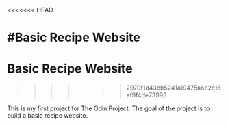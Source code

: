 <<<<<<< HEAD

#Basic Recipe Website 
=======
# Basic Recipe Website 
>>>>>>> 2970f1d43bb5241a19475a6e2c16af9f4de73993

This is my first project for The Odin Project. The goal of the project is to build a basic recipe website. 

